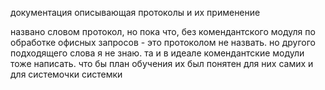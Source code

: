 документация описывающая протоколы и их применение 

названо словом протокол, но пока что, без комендантского модуля по обработке офисных запросов - это протоколом не назвать. но другого подходящего слова я не знаю. та и в идеале комендантские модули тоже написать. что бы план обучения их был понятен для них самих и для системочки системки
